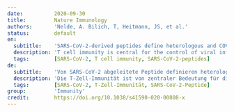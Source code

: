 ```yaml
---
date:          2020-09-30
title:         Nature Immunology
authors:       'Nelde, A. Bilich, T, Heitmann, JS, et al.'
status:        default
en:
  subtitle:    'SARS-CoV-2-derived peptides define heterologous and COVID-19-induced T cell recognition'
  description: 'T cell immunity is central for the control of viral infections. To characterize T cell immunity, but also for the development of vaccines, identification of exact viral T cell epitopes is fundamental. Here we identify and characterize multiple dominant and subdominant SARS-CoV-2 HLA class I and HLA-DR peptides as potential T cell epitopes in COVID-19 convalescent and unexposed individuals. SARS-CoV-2-specific peptides enabled detection of post-infectious T cell immunity, even in seronegative convalescent individuals. Cross-reactive SARS-CoV-2 peptides revealed pre-existing T cell responses in 81% of unexposed individuals and validated similarity with common cold coronaviruses, providing a functional basis for heterologous immunity in SARS-CoV-2 infection. Diversity of SARS-CoV-2 T cell responses was associated with mild symptoms of COVID-19, providing evidence that immunity requires recognition of multiple epitopes. Together, the proposed SARS-CoV-2 T cell epitopes enable identification of heterologous and post-infectious T cell immunity and facilitate development of diagnostic, preventive and therapeutic measures for COVID-19.'
  tags:        [SARS-CoV-2, T cell immunity, SARS-CoV-2-peptides]
de:
  subtitle:    'Von SARS-CoV-2 abgeleitete Peptide definieren heterologe und COVID-19-induzierte T-Zell-Erkennung'
  description: 'Die T-Zell-Immunität ist von zentraler Bedeutung für die Kontrolle von Virusinfektionen. Für die Charakterisierung der T-Zell-Immunität, aber auch für die Entwicklung von Impfstoffen, ist die Identifizierung genauer viraler T-Zell-Epitope von grundlegender Bedeutung. Hier identifizieren und charakterisieren wir mehrere dominante und subdominante SARS-CoV-2-HLA-Klasse-I- und HLA-DR-Peptide als potenzielle T-Zell-Epitope in COVID-19-Rekonvaleszenten und nicht exponierten Personen. SARS-CoV-2-spezifische Peptide ermöglichten den Nachweis einer postinfektiösen T-Zell-Immunität, sogar bei seronegativen rekonvaleszenten Personen. Kreuzreaktive SARS-CoV-2-Peptide zeigten bei 81 % der nicht exponierten Personen bereits vorhandene T-Zell-Antworten und bestätigten die Ähnlichkeit mit Erkältungs-Coronaviren, was eine funktionelle Grundlage für die heterologe Immunität bei SARS-CoV-2-Infektionen liefert. Die Vielfalt der SARS-CoV-2-T-Zell-Reaktionen war mit milden COVID-19-Symptomen assoziiert, was belegt, dass die Immunität die Erkennung mehrerer Epitope erfordert. Zusammengenommen ermöglichen die vorgeschlagenen SARS-CoV-2-T-Zell-Epitope die Identifizierung der heterologen und postinfektiösen T-Zell-Immunität und erleichtern die Entwicklung diagnostischer, präventiver und therapeutischer Maßnahmen für COVID-19.' 
  tags:        [SARS-CoV-2, T-Zell-Immunität, SARS-CoV-2-Peptide]
group:         'Immunity'
credit:        https://doi.org/10.1038/s41590-020-00808-x
---
```

